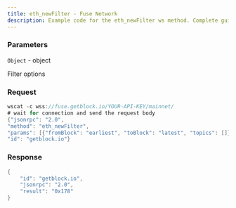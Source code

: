 ```yaml
---
title: eth_newFilter - Fuse Network
description: Example code for the eth_newFilter ws method. Сomplete guide on how to use eth_newFilter ws in GetBlock.io Web3 documentation.
---
```


### Parameters


`Object` - object

Filter options

### Request

``` java
wscat -c wss://fuse.getblock.io/YOUR-API-KEY/mainnet/ 
# wait for connection and send the request body 
{"jsonrpc": "2.0",
"method": "eth_newFilter",
"params": [{"fromBlock": "earliest", "toBlock": "latest", "topics": []}],
"id": "getblock.io"}
```

###  Response

``` java
{
    "id": "getblock.io",
    "jsonrpc": "2.0",
    "result": "0x178"
}
```

